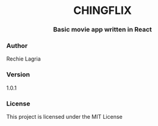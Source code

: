 <h1 align='center'>CHINGFLIX</h1>

<h3 align='center'>Basic movie app written in React </h3>


### Author

Rechie Lagria

### Version
1.0.1

### License

This project is licensed under the MIT License


